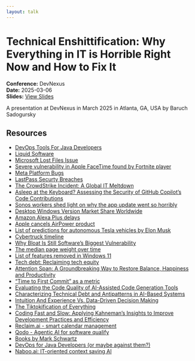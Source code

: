 ```yaml
---
layout: talk
---
```


# Technical Enshittification: Why Everything in IT is Horrible Right Now and How to Fix It

**Conference:** DevNexus  
**Date:** 2025-03-06  
**Slides:** [View Slides](https://drive.google.com/file/d/10taXFQipDN_8gM7hRHnUhEHa9A8Zibc8/view)  

A presentation at DevNexus  in
                    March 2025 in
                    Atlanta, GA, USA by 
                    Baruch Sadogursky

## Resources

- [DevOps Tools For Java Developers](https://amzn.to/4io8r3I)
- [Liquid Software](https://amzn.to/3F9i5cb)
- [Microsoft Lost Files Issue](https://redmondmag.com/articles/2018/10/09/microsoft-lost-files-issue-windows-10.aspx)
- [Severe vulnerability in Apple FaceTime found by Fortnite player](https://www.zdnet.com/article/apple-facetime-exploit-found-by-14-year-old-playing-fortnite/)
- [Meta Platform Bugs](https://developers.facebook.com/support/bugs/)
- [LastPass Securty Breaches](https://en.wikipedia.org/wiki/LastPass#Security_incidents)
- [The CrowdStrike Incident: A Global IT Meltdown](https://www.blackfog.com/the-crowdstrike-incident-a-global-it-meltdown/)
- [Asleep at the Keyboard? Assessing the Security of GitHub Copilot’s Code Contributions](https://arxiv.org/abs/2108.09293)
- [Sonos workers shed light on why the app update went so horribly](https://arstechnica.com/gadgets/2024/09/it-was-the-wrong-decision-employees-discuss-sonos-rushed-app-debacle/)
- [Desktop Windows Version Market Share Worldwide](https://gs.statcounter.com/windows-version-market-share/desktop/worldwide/#monthly-202307-202407)
- [Amazon Alexa Plus delays](https://www.pymnts.com/amazon-alexa/2025/amazon-unveils-an-agentic-smarter-and-more-capable-alexa-plus/)
- [Apple cancels AirPower product](https://techcrunch.com/2019/03/29/apple-cancels-airpower-product-citing-inability-to-meet-its-high-standards-for-hardware/)
- [List of predictions for autonomous Tesla vehicles by Elon Musk](https://en.wikipedia.org/wiki/List_of_predictions_for_autonomous_Tesla_vehicles_by_Elon_Musk)
- [Cybertruck timeline](https://en.wikipedia.org/wiki/Tesla_Cybertruck)
- [Why Bloat Is Still Software’s Biggest Vulnerability](https://spectrum.ieee.org/lean-software-development)
- [The median page weight over time](https://almanac.httparchive.org/en/2024/page-weight)
- [List of features removed in Windows 11](https://en.wikipedia.org/wiki/List_of_features_removed_in_Windows_11)
- [Tech debt: Reclaiming tech equity](https://www.mckinsey.com/industries/technology-media-and-telecommunications/our-insights/tech-debt-reclaiming-tech-equity)
- [Attention Span: A Groundbreaking Way to Restore Balance, Happiness and Productivity](https://amzn.to/4bwVfHr)
- [“Time to First Commit” as a metric](https://bardoloi.com/blog/2018/02/02/time-to-first-commit/)
- [Evaluating the Code Quality of AI-Assisted Code Generation Tools](https://arxiv.org/abs/2304.10778)
- [Characterizing Technical Debt and Antipatterns in AI-Based Systems](https://arxiv.org/abs/2103.09783)
- [Intuition And Experience Vs. Data-Driven Decision Making](https://blog.cads.ai/intuition-vs-data-driven-decision-making/)
- [The Tiktokification of Everything](https://www.singlegrain.com/blog/ms/tiktokification/)
- [Coding Fast and Slow: Applying Kahneman’s Insights to Improve Development Practices and Efficiency](https://speaking.jbaru.ch/HcSyXC/coding-fast-and-slow-applying-kahnemans-insights-to-improve-development-practices-and-efficiency)
- [Reclaim.ai - smart calendar management](https://reclaim.ai/)
- [Qodo - Agentic AI for software qualify](https://www.qodo.ai/)
- [Books by Mark Schwartz](https://www.amazon.com/stores/author/B01AHGEC2I)
- [DevOps for Java Developers (or maybe against them?)](https://speaking.jbaru.ch/7y4wIa/devops-for-developers-or-maybe-against-them)
- [Naboo.ai: IT-oriented context saving AI](https://www.naboo.ai/)

<!-- Source: https://speaking.jbaru.ch/K0h4AI/technical-enshittification-why-everything-in-it-is-horrible-right-now-and-how-to-fix-it -->
